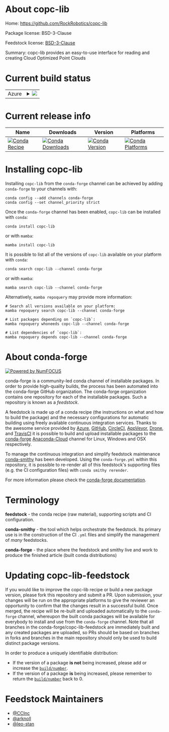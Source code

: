 About copc-lib
==============

Home: https://github.com/RockRobotics/copc-lib

Package license: BSD-3-Clause

Feedstock license: [BSD-3-Clause](https://github.com/conda-forge/copc-lib-feedstock/blob/main/LICENSE.txt)

Summary: copc-lib provides an easy-to-use interface for reading and creating Cloud Optimized Point Clouds

Current build status
====================


<table>
    
  <tr>
    <td>Azure</td>
    <td>
      <details>
        <summary>
          <a href="https://dev.azure.com/conda-forge/feedstock-builds/_build/latest?definitionId=15106&branchName=main">
            <img src="https://dev.azure.com/conda-forge/feedstock-builds/_apis/build/status/copc-lib-feedstock?branchName=main">
          </a>
        </summary>
        <table>
          <thead><tr><th>Variant</th><th>Status</th></tr></thead>
          <tbody><tr>
              <td>linux_64_python3.7.____cpython</td>
              <td>
                <a href="https://dev.azure.com/conda-forge/feedstock-builds/_build/latest?definitionId=15106&branchName=main">
                  <img src="https://dev.azure.com/conda-forge/feedstock-builds/_apis/build/status/copc-lib-feedstock?branchName=main&jobName=linux&configuration=linux_64_python3.7.____cpython" alt="variant">
                </a>
              </td>
            </tr><tr>
              <td>linux_64_python3.8.____cpython</td>
              <td>
                <a href="https://dev.azure.com/conda-forge/feedstock-builds/_build/latest?definitionId=15106&branchName=main">
                  <img src="https://dev.azure.com/conda-forge/feedstock-builds/_apis/build/status/copc-lib-feedstock?branchName=main&jobName=linux&configuration=linux_64_python3.8.____cpython" alt="variant">
                </a>
              </td>
            </tr><tr>
              <td>linux_64_python3.9.____cpython</td>
              <td>
                <a href="https://dev.azure.com/conda-forge/feedstock-builds/_build/latest?definitionId=15106&branchName=main">
                  <img src="https://dev.azure.com/conda-forge/feedstock-builds/_apis/build/status/copc-lib-feedstock?branchName=main&jobName=linux&configuration=linux_64_python3.9.____cpython" alt="variant">
                </a>
              </td>
            </tr><tr>
              <td>linux_aarch64_python3.7.____cpython</td>
              <td>
                <a href="https://dev.azure.com/conda-forge/feedstock-builds/_build/latest?definitionId=15106&branchName=main">
                  <img src="https://dev.azure.com/conda-forge/feedstock-builds/_apis/build/status/copc-lib-feedstock?branchName=main&jobName=linux&configuration=linux_aarch64_python3.7.____cpython" alt="variant">
                </a>
              </td>
            </tr><tr>
              <td>linux_aarch64_python3.8.____cpython</td>
              <td>
                <a href="https://dev.azure.com/conda-forge/feedstock-builds/_build/latest?definitionId=15106&branchName=main">
                  <img src="https://dev.azure.com/conda-forge/feedstock-builds/_apis/build/status/copc-lib-feedstock?branchName=main&jobName=linux&configuration=linux_aarch64_python3.8.____cpython" alt="variant">
                </a>
              </td>
            </tr><tr>
              <td>linux_aarch64_python3.9.____cpython</td>
              <td>
                <a href="https://dev.azure.com/conda-forge/feedstock-builds/_build/latest?definitionId=15106&branchName=main">
                  <img src="https://dev.azure.com/conda-forge/feedstock-builds/_apis/build/status/copc-lib-feedstock?branchName=main&jobName=linux&configuration=linux_aarch64_python3.9.____cpython" alt="variant">
                </a>
              </td>
            </tr><tr>
              <td>linux_ppc64le_python3.7.____cpython</td>
              <td>
                <a href="https://dev.azure.com/conda-forge/feedstock-builds/_build/latest?definitionId=15106&branchName=main">
                  <img src="https://dev.azure.com/conda-forge/feedstock-builds/_apis/build/status/copc-lib-feedstock?branchName=main&jobName=linux&configuration=linux_ppc64le_python3.7.____cpython" alt="variant">
                </a>
              </td>
            </tr><tr>
              <td>linux_ppc64le_python3.8.____cpython</td>
              <td>
                <a href="https://dev.azure.com/conda-forge/feedstock-builds/_build/latest?definitionId=15106&branchName=main">
                  <img src="https://dev.azure.com/conda-forge/feedstock-builds/_apis/build/status/copc-lib-feedstock?branchName=main&jobName=linux&configuration=linux_ppc64le_python3.8.____cpython" alt="variant">
                </a>
              </td>
            </tr><tr>
              <td>linux_ppc64le_python3.9.____cpython</td>
              <td>
                <a href="https://dev.azure.com/conda-forge/feedstock-builds/_build/latest?definitionId=15106&branchName=main">
                  <img src="https://dev.azure.com/conda-forge/feedstock-builds/_apis/build/status/copc-lib-feedstock?branchName=main&jobName=linux&configuration=linux_ppc64le_python3.9.____cpython" alt="variant">
                </a>
              </td>
            </tr><tr>
              <td>osx_64_python3.7.____cpython</td>
              <td>
                <a href="https://dev.azure.com/conda-forge/feedstock-builds/_build/latest?definitionId=15106&branchName=main">
                  <img src="https://dev.azure.com/conda-forge/feedstock-builds/_apis/build/status/copc-lib-feedstock?branchName=main&jobName=osx&configuration=osx_64_python3.7.____cpython" alt="variant">
                </a>
              </td>
            </tr><tr>
              <td>osx_64_python3.8.____cpython</td>
              <td>
                <a href="https://dev.azure.com/conda-forge/feedstock-builds/_build/latest?definitionId=15106&branchName=main">
                  <img src="https://dev.azure.com/conda-forge/feedstock-builds/_apis/build/status/copc-lib-feedstock?branchName=main&jobName=osx&configuration=osx_64_python3.8.____cpython" alt="variant">
                </a>
              </td>
            </tr><tr>
              <td>osx_64_python3.9.____cpython</td>
              <td>
                <a href="https://dev.azure.com/conda-forge/feedstock-builds/_build/latest?definitionId=15106&branchName=main">
                  <img src="https://dev.azure.com/conda-forge/feedstock-builds/_apis/build/status/copc-lib-feedstock?branchName=main&jobName=osx&configuration=osx_64_python3.9.____cpython" alt="variant">
                </a>
              </td>
            </tr><tr>
              <td>osx_arm64_python3.8.____cpython</td>
              <td>
                <a href="https://dev.azure.com/conda-forge/feedstock-builds/_build/latest?definitionId=15106&branchName=main">
                  <img src="https://dev.azure.com/conda-forge/feedstock-builds/_apis/build/status/copc-lib-feedstock?branchName=main&jobName=osx&configuration=osx_arm64_python3.8.____cpython" alt="variant">
                </a>
              </td>
            </tr><tr>
              <td>osx_arm64_python3.9.____cpython</td>
              <td>
                <a href="https://dev.azure.com/conda-forge/feedstock-builds/_build/latest?definitionId=15106&branchName=main">
                  <img src="https://dev.azure.com/conda-forge/feedstock-builds/_apis/build/status/copc-lib-feedstock?branchName=main&jobName=osx&configuration=osx_arm64_python3.9.____cpython" alt="variant">
                </a>
              </td>
            </tr><tr>
              <td>win_64_python3.7.____cpython</td>
              <td>
                <a href="https://dev.azure.com/conda-forge/feedstock-builds/_build/latest?definitionId=15106&branchName=main">
                  <img src="https://dev.azure.com/conda-forge/feedstock-builds/_apis/build/status/copc-lib-feedstock?branchName=main&jobName=win&configuration=win_64_python3.7.____cpython" alt="variant">
                </a>
              </td>
            </tr><tr>
              <td>win_64_python3.8.____cpython</td>
              <td>
                <a href="https://dev.azure.com/conda-forge/feedstock-builds/_build/latest?definitionId=15106&branchName=main">
                  <img src="https://dev.azure.com/conda-forge/feedstock-builds/_apis/build/status/copc-lib-feedstock?branchName=main&jobName=win&configuration=win_64_python3.8.____cpython" alt="variant">
                </a>
              </td>
            </tr><tr>
              <td>win_64_python3.9.____cpython</td>
              <td>
                <a href="https://dev.azure.com/conda-forge/feedstock-builds/_build/latest?definitionId=15106&branchName=main">
                  <img src="https://dev.azure.com/conda-forge/feedstock-builds/_apis/build/status/copc-lib-feedstock?branchName=main&jobName=win&configuration=win_64_python3.9.____cpython" alt="variant">
                </a>
              </td>
            </tr>
          </tbody>
        </table>
      </details>
    </td>
  </tr>
</table>

Current release info
====================

| Name | Downloads | Version | Platforms |
| --- | --- | --- | --- |
| [![Conda Recipe](https://img.shields.io/badge/recipe-copc--lib-green.svg)](https://anaconda.org/conda-forge/copc-lib) | [![Conda Downloads](https://img.shields.io/conda/dn/conda-forge/copc-lib.svg)](https://anaconda.org/conda-forge/copc-lib) | [![Conda Version](https://img.shields.io/conda/vn/conda-forge/copc-lib.svg)](https://anaconda.org/conda-forge/copc-lib) | [![Conda Platforms](https://img.shields.io/conda/pn/conda-forge/copc-lib.svg)](https://anaconda.org/conda-forge/copc-lib) |

Installing copc-lib
===================

Installing `copc-lib` from the `conda-forge` channel can be achieved by adding `conda-forge` to your channels with:

```
conda config --add channels conda-forge
conda config --set channel_priority strict
```

Once the `conda-forge` channel has been enabled, `copc-lib` can be installed with `conda`:

```
conda install copc-lib
```

or with `mamba`:

```
mamba install copc-lib
```

It is possible to list all of the versions of `copc-lib` available on your platform with `conda`:

```
conda search copc-lib --channel conda-forge
```

or with `mamba`:

```
mamba search copc-lib --channel conda-forge
```

Alternatively, `mamba repoquery` may provide more information:

```
# Search all versions available on your platform:
mamba repoquery search copc-lib --channel conda-forge

# List packages depending on `copc-lib`:
mamba repoquery whoneeds copc-lib --channel conda-forge

# List dependencies of `copc-lib`:
mamba repoquery depends copc-lib --channel conda-forge
```


About conda-forge
=================

[![Powered by
NumFOCUS](https://img.shields.io/badge/powered%20by-NumFOCUS-orange.svg?style=flat&colorA=E1523D&colorB=007D8A)](https://numfocus.org)

conda-forge is a community-led conda channel of installable packages.
In order to provide high-quality builds, the process has been automated into the
conda-forge GitHub organization. The conda-forge organization contains one repository
for each of the installable packages. Such a repository is known as a *feedstock*.

A feedstock is made up of a conda recipe (the instructions on what and how to build
the package) and the necessary configurations for automatic building using freely
available continuous integration services. Thanks to the awesome service provided by
[Azure](https://azure.microsoft.com/en-us/services/devops/), [GitHub](https://github.com/),
[CircleCI](https://circleci.com/), [AppVeyor](https://www.appveyor.com/),
[Drone](https://cloud.drone.io/welcome), and [TravisCI](https://travis-ci.com/)
it is possible to build and upload installable packages to the
[conda-forge](https://anaconda.org/conda-forge) [Anaconda-Cloud](https://anaconda.org/)
channel for Linux, Windows and OSX respectively.

To manage the continuous integration and simplify feedstock maintenance
[conda-smithy](https://github.com/conda-forge/conda-smithy) has been developed.
Using the ``conda-forge.yml`` within this repository, it is possible to re-render all of
this feedstock's supporting files (e.g. the CI configuration files) with ``conda smithy rerender``.

For more information please check the [conda-forge documentation](https://conda-forge.org/docs/).

Terminology
===========

**feedstock** - the conda recipe (raw material), supporting scripts and CI configuration.

**conda-smithy** - the tool which helps orchestrate the feedstock.
                   Its primary use is in the construction of the CI ``.yml`` files
                   and simplify the management of *many* feedstocks.

**conda-forge** - the place where the feedstock and smithy live and work to
                  produce the finished article (built conda distributions)


Updating copc-lib-feedstock
===========================

If you would like to improve the copc-lib recipe or build a new
package version, please fork this repository and submit a PR. Upon submission,
your changes will be run on the appropriate platforms to give the reviewer an
opportunity to confirm that the changes result in a successful build. Once
merged, the recipe will be re-built and uploaded automatically to the
`conda-forge` channel, whereupon the built conda packages will be available for
everybody to install and use from the `conda-forge` channel.
Note that all branches in the conda-forge/copc-lib-feedstock are
immediately built and any created packages are uploaded, so PRs should be based
on branches in forks and branches in the main repository should only be used to
build distinct package versions.

In order to produce a uniquely identifiable distribution:
 * If the version of a package **is not** being increased, please add or increase
   the [``build/number``](https://docs.conda.io/projects/conda-build/en/latest/resources/define-metadata.html#build-number-and-string).
 * If the version of a package **is** being increased, please remember to return
   the [``build/number``](https://docs.conda.io/projects/conda-build/en/latest/resources/define-metadata.html#build-number-and-string)
   back to 0.

Feedstock Maintainers
=====================

* [@CCInc](https://github.com/CCInc/)
* [@arknoll](https://github.com/arknoll/)
* [@leo-stan](https://github.com/leo-stan/)

